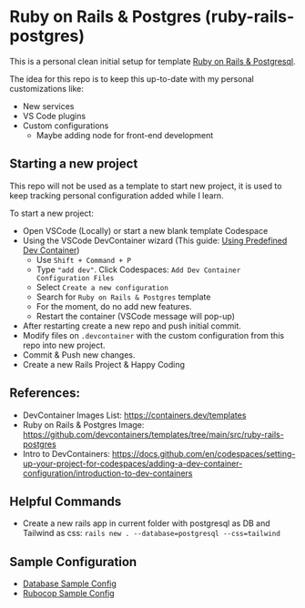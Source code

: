 # Ruby on Rails & Postgres (ruby-rails-postgres)

This is a personal clean initial setup for template [Ruby on Rails & Postgresql](https://github.com/devcontainers/templates/tree/main/src/ruby-rails-postgres).

The idea for this repo is to keep this up-to-date with my personal customizations like:
 - New services
 - VS Code plugins
 - Custom configurations
   - Maybe adding node for front-end development

 ## Starting a new project
 This repo will not be used as a template to start new project, it is used to keep tracking personal configuration added while I learn.

 To start a new project:
  - Open VSCode (Locally) or start a new blank template Codespace
  - Using the VSCode DevContainer wizard (This guide: [Using Predefined Dev Container](https://docs.github.com/en/codespaces/setting-up-your-project-for-codespaces/adding-a-dev-container-configuration/introduction-to-dev-containers#using-a-predefined-dev-container-configuration))
    - Use `Shift + Command + P`
    - Type `"add dev"`. Click Codespaces: `Add Dev Container Configuration Files`
    - Select `Create a new configuration`
    - Search for `Ruby on Rails & Postgres` template
    - For the moment, do no add new features.
    - Restart the container (VSCode message will pop-up)
 - After restarting create a new repo and push initial commit.
 - Modify files on `.devcontainer` with the custom configuration from this repo into new project.
 - Commit & Push new changes.
 - Create a new Rails Project & Happy Coding

 ## References:
   - DevContainer Images List: https://containers.dev/templates
   - Ruby on Rails & Postgres Image: https://github.com/devcontainers/templates/tree/main/src/ruby-rails-postgres
   - Intro to DevContainers: https://docs.github.com/en/codespaces/setting-up-your-project-for-codespaces/adding-a-dev-container-configuration/introduction-to-dev-containers

## Helpful Commands
 - Create a new rails app in current folder with postgresql as DB and Tailwind as css: `rails new . --database=postgresql --css=tailwind`

## Sample Configuration
- [Database Sample Config](docs/db_setup.md)
- [Rubocop Sample Config](docs/rubocop_config.md)
